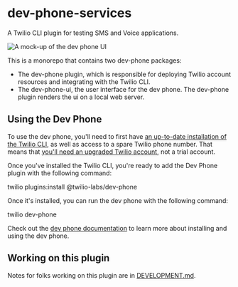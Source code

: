 # dev-phone-services

A Twilio CLI plugin for testing SMS and Voice applications.

![A mock-up of the dev phone UI](https://user-images.githubusercontent.com/8594375/162187067-33f8e50e-64f9-4bd0-8cdb-ac10b2ff9b63.png)

This is a monorepo that contains two dev-phone packages:

* The dev-phone plugin, which is responsible for deploying Twilio account resources and integrating with the Twilio CLI.
* The dev-phone-ui, the user interface for the dev phone. The dev-phone plugin renders the ui on a local web server.

## Using the Dev Phone

To use the dev phone, you'll need to first have [an up-to-date installation of the Twilio CLI](https://www.twilio.com/docs/content-snippets/twilio-cli-snippets/twilio-cli-installation), as well as access to a spare Twilio phone number. That means that [you'll need an upgraded Twilio account](https://support.twilio.com/hc/en-us/articles/223183208-Upgrading-to-a-paid-Twilio-Account?_ga=2.24955578.160882329.1650457443-360531395.1625234680), not a trial account.

Once you've installed the Twilio CLI, you're ready to add the Dev Phone plugin with the following command:

twilio plugins:install @twilio-labs/dev-phone

Once it's installed, you can run the dev phone with the following command:

twilio dev-phone

Check out the [dev phone documentation](https://www.twilio.com/docs/labs/dev-phone) to learn more about installing and using the dev phone.

## Working on this plugin

Notes for folks working on this plugin are in [DEVELOPMENT.md](DEVELOPMENT.md).
